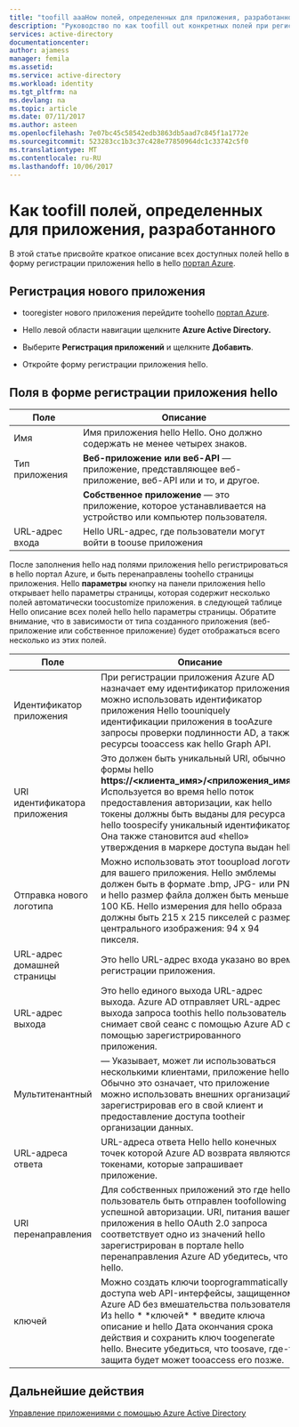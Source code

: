 ```yaml
---
title: "toofill aaaHow полей, определенных для приложения, разработанного | Документы Microsoft"
description: "Руководство по как toofill out конкретных полей при регистрации пользовательского приложения разработаны с Azure AD"
services: active-directory
documentationcenter: 
author: ajamess
manager: femila
ms.assetid: 
ms.service: active-directory
ms.workload: identity
ms.tgt_pltfrm: na
ms.devlang: na
ms.topic: article
ms.date: 07/11/2017
ms.author: asteen
ms.openlocfilehash: 7e07bc45c58542edb3863db5aad7c845f1a1772e
ms.sourcegitcommit: 523283cc1b3c37c428e77850964dc1c33742c5f0
ms.translationtype: MT
ms.contentlocale: ru-RU
ms.lasthandoff: 10/06/2017
---
```

# <a name="how-toofill-out-specific-fields-for-a-custom-developed-application"></a>Как toofill полей, определенных для приложения, разработанного

В этой статье присвойте краткое описание всех доступных полей hello в форму регистрации приложения hello в hello [портал Azure](https://portal.azure.com).

## <a name="register-a-new-application"></a>Регистрация нового приложения

-   tooregister нового приложения перейдите toohello [портал Azure](https://portal.azure.com).

-   Hello левой области навигации щелкните **Azure Active Directory.**

-   Выберите **Регистрация приложений** и щелкните **Добавить**.

-   Откройте форму регистрации приложения hello.

## <a name="fields-in-hello-application-registration-form"></a>Поля в форме регистрации приложения hello


| Поле            | Описание                                                                              |
|------------------|------------------------------------------------------------------------------------------|
| Имя             | Имя приложения hello Hello. Оно должно содержать не менее четырех знаков.                |
| Тип приложения | **Веб-приложение или веб-API** — приложение, представляющее веб-приложение, веб-API или и то, и другое. 
| |**Собственное приложение** — это приложение, которое устанавливается на устройство или компьютер пользователя.           |
| URL-адрес входа      | Hello URL-адрес, где пользователи могут войти в toouse приложения                                  |

После заполнения hello над полями приложения hello регистрироваться в hello портал Azure, и быть перенаправлены toohello страницы приложения. Hello **параметры** кнопку на панели приложения hello открывает hello параметры страницы, которая содержит несколько полей автоматически toocustomize приложения. в следующей таблице Hello описание всех полей hello hello параметры страницы. Обратите внимание, что в зависимости от типа созданного приложения (веб-приложение или собственное приложение) будет отображаться всего несколько из этих полей.

| Поле           | Описание                                                                                                                                                                                                                                                                                                     |
|-----------------|-----------------------------------------------------------------------------------------------------------------------------------------------------------------------------------------------------------------------------------------------------------------------------------------------------------------|
| Идентификатор приложения  | При регистрации приложения Azure AD назначает ему идентификатор приложения. можно использовать идентификатор приложения Hello toouniquely идентификации приложения в tooAzure запросы проверки подлинности AD, а также ресурсы tooaccess как hello Graph API.                                                          |
| URI идентификатора приложения      | Это должен быть уникальный URI, обычно формы hello **https://&lt;клиента\_имя&gt;/&lt;приложения\_имя&gt;.** Используется во время hello поток предоставления авторизации, как hello токены должны быть выданы для ресурса hello toospecify уникальный идентификатор. Она также становится aud «hello» утверждения в маркере доступа выдан hello. |
| Отправка нового логотипа | Можно использовать этот tooupload логотип для вашего приложения. Hello эмблемы должен быть в формате .bmp, JPG- или PNG и hello размер файла должен быть меньше 100 КБ. Hello измерения для hello образа должны быть 215 x 215 пикселей с размеры центрального изображения: 94 x 94 пикселя.                                                       |
| URL-адрес домашней страницы   | Это hello URL-адрес входа указано во время регистрации приложения.                                                                                                                                                                                                                                              |
| URL-адрес выхода      | Это hello единого выхода URL-адрес выхода. Azure AD отправляет URL-адрес выхода запроса toothis hello пользователь снимает свой сеанс с помощью Azure AD с помощью зарегистрированного приложения.                                                                                                                                       |
| Мультитенантный  | — Указывает, может ли использоваться несколькими клиентами, приложение hello. Обычно это означает, что приложение можно использовать внешних организаций, зарегистрировав его в свой клиент и предоставление доступа tootheir организации данных.                                                                   |
| URL-адреса ответа      | URL-адреса ответа Hello hello конечных точек которой Azure AD возврата являются токенами, которые запрашивает приложение.                                                                                                                                                                                                          |
| URI перенаправления   | Для собственных приложений это где hello пользователь быть отправлен toofollowing успешной авторизации. URI, питания вашего приложения в hello OAuth 2.0 запроса соответствует одно из значений hello зарегистрирован в портале hello перенаправления Azure AD убедитесь, что hello.                                                            |
| ключей            | Можно создать ключи tooprogrammatically доступа web API-интерфейсы, защищенному Azure AD без вмешательства пользователя. Из hello \* \*ключей\* \* введите ключа описание и hello Дата окончания срока действия и сохранить ключ toogenerate hello. Внесите убедиться, что toosave, где-то защита будет может tooaccess его позже.             |

## <a name="next-steps"></a>Дальнейшие действия
[Управление приложениями с помощью Azure Active Directory](active-directory-enable-sso-scenario.md)
